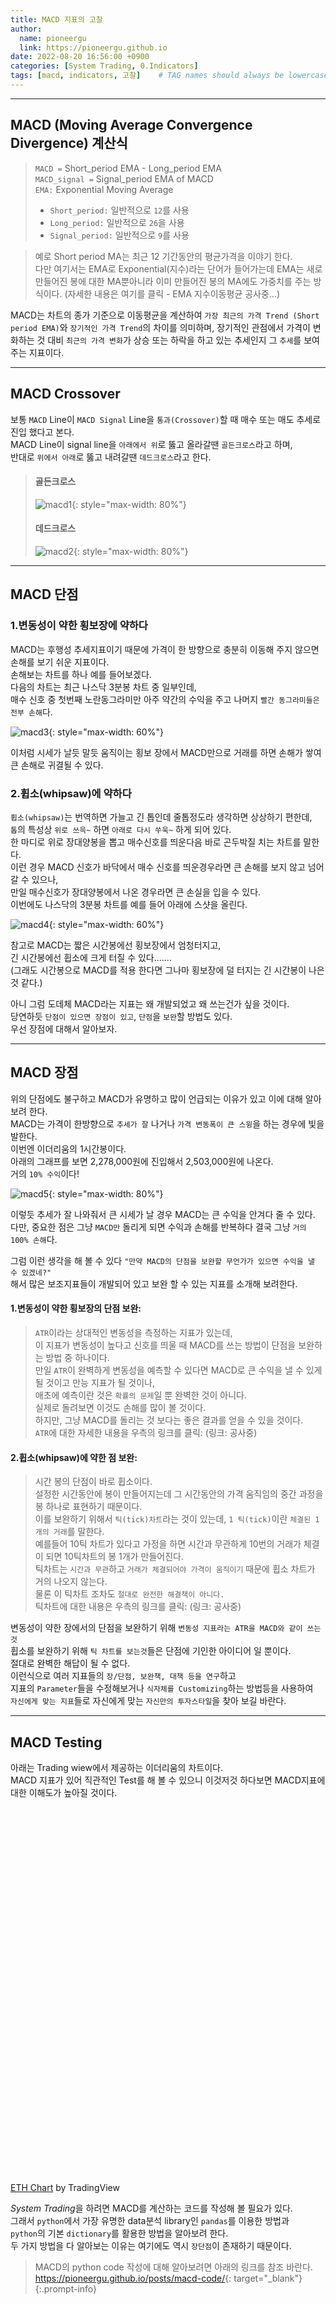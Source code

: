 ```yaml
---
title: MACD 지표의 고찰
author:
  name: pioneergu
  link: https://pioneergu.github.io
date: 2022-08-20 16:56:00 +0900
categories: [System Trading, 0.Indicators]
tags: [macd, indicators, 고찰]    # TAG names should always be lowercase
---
```


---
## **MACD (Moving Average Convergence Divergence) 계산식**

> `MACD =` Short\_period EMA - Long\_period EMA  
> `MACD_signal =` Signal\_period EMA of MACD  
> `EMA:` Exponential Moving Average
> 
> -   `Short_period:` 일반적으로 `12`를 사용
> -   `Long_period:` 일반적으로 `26`을 사용
> -   `Signal_period:` 일반적으로 `9`를 사용

> 예로 Short period MA는 최근 12 기간동안의 평균가격을 이야기 한다.  
> 다만 여기서는 EMA로 Exponential(지수)라는 단어가 들어가는데 EMA는 새로만들어진 봉에 대한 MA뿐아니라 이미 만들어진 봉의 MA에도 가중치를 주는 방식이다. (자세한 내용은 여기를 클릭 - EMA 지수이동평균 공사중...)

MACD는 차트의 종가 기준으로 이동평균을 계산하여 `가장 최근의 가격 Trend (Short period EMA)`와 `장기적인 가격 Trend`의 차이를 의미하며, 장기적인 관점에서 가격이 변화하는 것 대비 `최근의 가격 변화`가 상승 또는 하락을 하고 있는 추세인지 그 `추세`를 보여주는 지표이다.

---
## **MACD Crossover**

보통 `MACD` Line이 `MACD Signal` Line을 `통과(Crossover)`할 때 매수 또는 매도 추세로 진입 했다고 본다.  
MACD Line이 signal line을 `아래에서 위`로 뚫고 올라갈땐 `골든크로스`라고 하며,  
반대로 `위에서 아래`로 뚫고 내려갈땐 `데드크로스`라고 한다.

> #### **골든크로스**
> 
> ![macd1](/assets/img/posting/systemtrading/macd1.jpg){: style="max-width: 80%"}
> 
> #### **데드크로스**
> 
> ![macd2](/assets/img/posting/systemtrading/macd2.jpg){: style="max-width: 80%"}

---
## **MACD 단점**

### **1.변동성이 약한 횡보장에 약하다**

MACD는 후행성 추세지표이기 때문에 가격이 한 방향으로 충분히 이동해 주지 않으면 손해를 보기 쉬운 지표이다.  
손해보는 차트를 하나 예를 들어보겠다.  
다음의 차트는 최근 나스닥 3분봉 차트 중 일부인데,  
매수 신호 중 첫번째 노란동그라미만 아주 약간의 수익을 주고 나머지 `빨간 동그라미들은 전부 손해`다.

![macd3](/assets/img/posting/systemtrading/macd3.jpg){: style="max-width: 60%"}

이처럼 시세가 날듯 말듯 움직이는 횡보 장에서 MACD만으로 거래를 하면 손해가 쌓여 큰 손해로 귀결될 수 있다.

### **2.휩소(whipsaw)에 약하다**

`휩소(whipsaw)`는 번역하면 가늘고 긴 톱인데 줄톱정도라 생각하면 상상하기 편한데,  
`톱`의 특성상 `위로 쓰윽~` 하면 `아래로 다시 쑤욱~` 하게 되어 있다.  
한 마디로 위로 장대양봉을 뽑고 매수신호를 띄운다음 바로 곤두박질 치는 차트를 말한다.  
이런 경우 MACD 신호가 바닥에서 매수 신호를 띄운경우라면 큰 손해를 보지 않고 넘어갈 수 있으나,  
만일 매수신호가 장대양봉에서 나온 경우라면 큰 손실을 입을 수 있다.  
이번에도 나스닥의 3분봉 차트를 예를 들어 아래에 스샷을 올린다.

![macd4](/assets/img/posting/systemtrading/macd4.jpg){: style="max-width: 60%"}

참고로 MACD는 짧은 시간봉에선 횡보장에서 엄청터지고,  
긴 시간봉에선 휩소에 크게 터질 수 있다.......  
(그래도 시간봉으로 MACD를 적용 한다면 그나마 횡보장에 덜 터지는 긴 시간봉이 나은것 같다.)

아니 그럼 도데체 MACD라는 지표는 왜 개발되었고 왜 쓰는건가 싶을 것이다.  
당연하듯 `단점이 있으면 장점이 있고`, `단점`을 `보완`할 방법도 있다.  
우선 장점에 대해서 알아보자.

---
## **MACD 장점**

위의 단점에도 불구하고 MACD가 유명하고 많이 언급되는 이유가 있고 이에 대해 알아보려 한다.  
MACD는 가격이 한방향으로 `추세가 잘` 나거나 `가격 변동폭이 큰 스윙`을 하는 경우에 빛을 발한다.  
이번엔 이더리움의 1시간봉이다.  
아래의 그래프를 보면 2,278,000원에 진입해서 2,503,000원에 나온다.  
거의 `10% 수익`이다!

![macd5](/assets/img/posting/systemtrading/macd5.jpg){: style="max-width: 80%"}

이렇듯 추세가 잘 나와줘서 큰 시세가 날 경우 MACD는 큰 수익을 안겨다 줄 수 있다.  
다만, 중요한 점은 그냥 `MACD만` 돌리게 되면 수익과 손해를 반복하다 결국 그냥 `거의 100% 손해`다.

그럼 이런 생각을 해 볼 수 있다 `"만약 MACD의 단점을 보완할 무언가가 있으면 수익을 낼 수 있겠네?"`  
해서 많은 보조지표들이 개발되어 있고 보완 할 수 있는 지표를 소개해 보려한다.

#### **1.변동성이 약한 횡보장의 단점 보완:**

> `ATR`이라는 상대적인 변동성을 측정하는 지표가 있는데,  
> 이 지표가 변동성이 높다고 신호를 띄울 때 MACD를 쓰는 방법이 단점을 보완하는 방법 중 하나이다.  
> 만일 `ATR`이 완벽하게 변동성을 예측할 수 있다면 MACD로 큰 수익을 낼 수 있게 될 것이고 만능 지표가 될 것이나,  
> 애초에 예측이란 것은 `확률의 문제`일 뿐 완벽한 것이 아니다.  
> 실제로 돌려보면 이것도 손해를 많이 볼 것이다.  
> 하지만, 그냥 MACD를 돌리는 것 보다는 좋은 결과를 얻을 수 있을 것이다.  
> `ATR`에 대한 자세한 내용을 우측의 링크를 클릭: (링크: 공사중)

#### **2.휩소(whipsaw)에 약한 점 보완:**

> 시간 봉의 단점이 바로 휩소이다.  
> 설정한 시간동안에 봉이 만들어지는데 그 시간동안의 가격 움직임의 중간 과정을 봉 하나로 표현하기 때문이다.  
> 이를 보완하기 위해서 `틱(tick)차트`라는 것이 있는데, `1 틱(tick)`이란 `체결된 1개의 거래`를 말한다.  
> 예를들어 10틱 차트가 있다고 가정을 하면 시간과 무관하게 10번의 거래가 체결이 되면 10틱차트의 봉 1개가 만들어진다.  
> 틱차트는 `시간과 무관`하고 `거래가 체결되어야 가격이 움직이기` 때문에 휩소 차트가 거의 나오지 않는다.  
> 물론 이 틱차트 조차도 `절대로 완전한 해결책이 아니다.`  
> 틱차트에 대한 내용은 우측의 링크를 클릭: (링크: 공사중)

변동성이 약한 장에서의 단점을 보완하기 위해 `변동성 지표라는 ATR을 MACD와 같이 쓰는 것`  
휩소를 보완하기 위해 `틱 차트를 보는것`들은 단점에 기인한 아이디어 일 뿐이다.  
절대로 완벽한 해답이 될 수 없다.  
이런식으로 여러 지표들의 `장/단점, 보완책, 대책 등을 연구`하고  
지표의 `Parameter`들을 수정해보거나 `식자체를 Customizing`하는 방법등을 사용하여  
`자신에게 맞는 지표`들로 자신에게 맞는 `자신만의 투자스타일`을 찾아 보길 바란다.

---
## **MACD Testing**
아래는 Trading wiew에서 제공하는 이더리움의 차트이다.  
MACD 지표가 있어 직관적인 Test를 해 볼 수 있으니 이것저것 하다보면 MACD지표에 대한 이해도가 높아질 것이다.  
  
<!-- TradingView Widget BEGIN -->
<div class="tradingview-widget-container" id="tradingview-widget-container">
  <div id="tradingview_c075d" style="height:600px"></div>
  <div class="tradingview-widget-copyright"><a href="https://www.tradingview.com/symbols/ETH/" rel="noopener" target="_blank"><span class="blue-text">ETH Chart</span></a> by TradingView</div>
  <script type="text/javascript" src="https://s3.tradingview.com/tv.js"></script>
  <script type="text/javascript">
    var widgetWidth = document.getElementById('tradingview_c075d');
    widgetWidth.style.height = document.getElementById('tradingview-widget-container').clientWidth - 20 + 'px';
    function tradingviewResize() {
      widgetWidth.style.height = document.getElementById('tradingview-widget-container').clientWidth - 20 + 'px';
    }
    window.onload = function() {
      tradingviewResize();
      window.addEventListener('resize', tradingviewResize);
    }
    new TradingView.widget(
    {
      "autosize": true,
      "symbol": "ETH",
      "interval": "D",
      "timezone": "Etc/UTC",
      "theme": "dark",
      "style": "1",
      "locale": "en",
      "toolbar_bg": "#f1f3f6",
      "enable_publishing": false,
      "withdateranges": true,
      "hide_side_toolbar": false,
      "allow_symbol_change": true,
      "details": false,
      "studies": [
        "MACD@tv-basicstudies"
      ],
      "container_id": "tradingview_c075d"
    });
  </script>
</div>
<!-- TradingView Widget END -->

*System Trading*을 하려면 MACD를 계산하는 코드를 작성해 볼 필요가 있다.  
그래서 `python`에서 가장 유명한 data분석 library인 `pandas`를 이용한 방법과  
`python`의 기본 `dictionary`를 활용한 방법을 알아보려 한다.  
두 가지 방법을 다 알아보는 이유는 여기에도 역시 `장단점`이 존재하기 때문이다.  

> MACD의 python code 작성에 대해 알아보려면 아래의 링크를 참조 바란다.  
> <https://pioneergu.github.io/posts/macd-code/>{: target="_blank"}
{:.prompt-info}